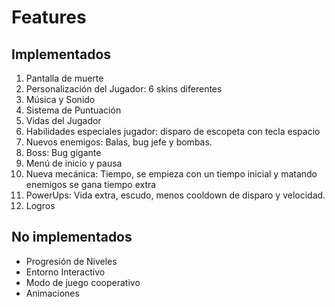 # Features

## Implementados

1. Pantalla de muerte
2. Personalización del Jugador: 6 skins diferentes
3. Música y Sonido
4. Sistema de Puntuación
5. Vidas del Jugador
6. Habilidades especiales jugador: disparo de escopeta con tecla espacio
7. Nuevos enemigos: Balas, bug jefe y bombas.
8. Boss: Bug gigante
9. Menú de inicio y pausa
10. Nueva mecánica: Tiempo, se empieza con un tiempo inicial y matando enemigos se gana tiempo extra
11. PowerUps: Vida extra, escudo, menos cooldown de disparo y velocidad.
12. Logros

## No implementados

- Progresión de Niveles
- Entorno Interactivo
- Modo de juego cooperativo
- Animaciones
